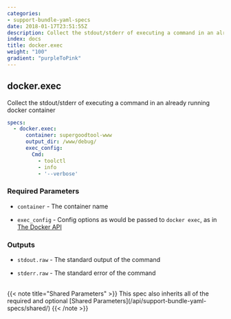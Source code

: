 ```yaml
---
categories:
- support-bundle-yaml-specs
date: 2018-01-17T23:51:55Z
description: Collect the stdout/stderr of executing a command in an already running docker container
index: docs
title: docker.exec
weight: "100"
gradient: "purpleToPink"
---
```


## docker.exec

Collect the stdout/stderr of executing a command in an already running docker container


```yaml
specs:
  - docker.exec:
      container: supergoodtool-www
      output_dir: /www/debug/
      exec_config:
        Cmd:
          - toolctl
          - info
          - '--verbose'
```


### Required Parameters


- `container` - The container name


- `exec_config` - Config options as would be passed to `docker exec`, as in [The Docker API](https://github.com/moby/moby/blob/master/api/types/configs.go)



### Outputs

    
- `stdout.raw` - The standard output of the command

- `stderr.raw` - The standard error of the command


<br>
{{< note title="Shared Parameters" >}}
This spec also inherits all of the required and optional [Shared Parameters](/api/support-bundle-yaml-specs/shared/)
{{< /note >}}

    